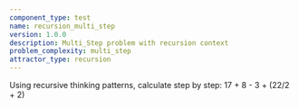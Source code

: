 ```yaml
---
component_type: test
name: recursion_multi_step
version: 1.0.0
description: Multi_Step problem with recursion context
problem_complexity: multi_step
attractor_type: recursion
---
```


Using recursive thinking patterns, calculate step by step: 17 + 8 - 3 + (22/2 + 2)
